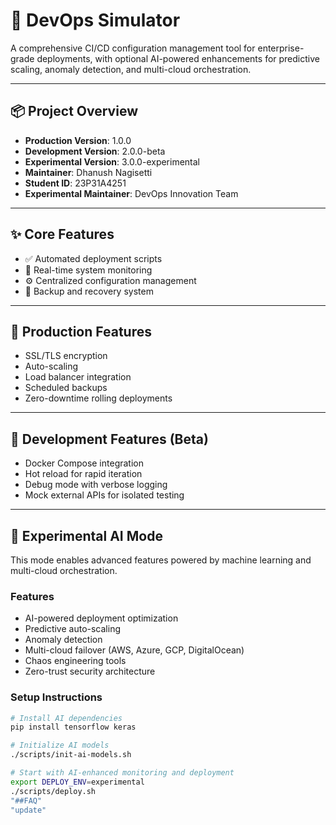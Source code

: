 # 🚀 DevOps Simulator

A comprehensive CI/CD configuration management tool for enterprise-grade deployments, with optional AI-powered enhancements for predictive scaling, anomaly detection, and multi-cloud orchestration.

---

## 📦 Project Overview

- **Production Version**: 1.0.0  
- **Development Version**: 2.0.0-beta  
- **Experimental Version**: 3.0.0-experimental  
- **Maintainer**: Dhanush Nagisetti  
- **Student ID**: 23P31A4251  
- **Experimental Maintainer**: DevOps Innovation Team  

---

## ✨ Core Features

- ✅ Automated deployment scripts  
- 📡 Real-time system monitoring  
- ⚙️ Centralized configuration management  
- 💾 Backup and recovery system  

---

## 🔐 Production Features

- SSL/TLS encryption  
- Auto-scaling  
- Load balancer integration  
- Scheduled backups  
- Zero-downtime rolling deployments  

---

## 🧪 Development Features (Beta)

- Docker Compose integration  
- Hot reload for rapid iteration  
- Debug mode with verbose logging  
- Mock external APIs for isolated testing  

---

## 🤖 Experimental AI Mode

This mode enables advanced features powered by machine learning and multi-cloud orchestration.

### Features

- AI-powered deployment optimization  
- Predictive auto-scaling  
- Anomaly detection  
- Multi-cloud failover (AWS, Azure, GCP, DigitalOcean)  
- Chaos engineering tools  
- Zero-trust security architecture  

### Setup Instructions

```bash
# Install AI dependencies
pip install tensorflow keras

# Initialize AI models
./scripts/init-ai-models.sh

# Start with AI-enhanced monitoring and deployment
export DEPLOY_ENV=experimental
./scripts/deploy.sh
"##FAQ" 
"update" 
